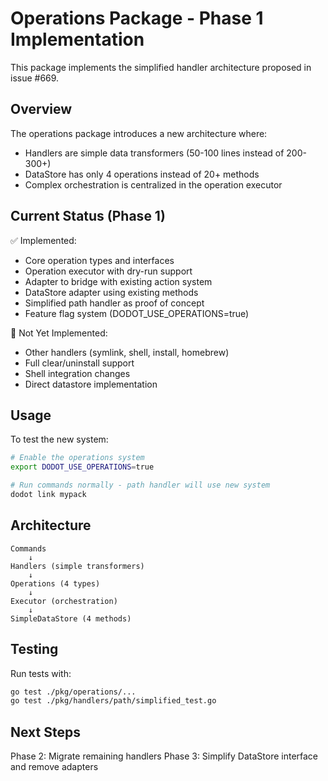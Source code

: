 # Operations Package - Phase 1 Implementation

This package implements the simplified handler architecture proposed in issue #669.

## Overview

The operations package introduces a new architecture where:
- Handlers are simple data transformers (50-100 lines instead of 200-300+)
- DataStore has only 4 operations instead of 20+ methods
- Complex orchestration is centralized in the operation executor

## Current Status (Phase 1)

✅ Implemented:
- Core operation types and interfaces
- Operation executor with dry-run support
- Adapter to bridge with existing action system
- DataStore adapter using existing methods
- Simplified path handler as proof of concept
- Feature flag system (DODOT_USE_OPERATIONS=true)

🚧 Not Yet Implemented:
- Other handlers (symlink, shell, install, homebrew)
- Full clear/uninstall support
- Shell integration changes
- Direct datastore implementation

## Usage

To test the new system:

```bash
# Enable the operations system
export DODOT_USE_OPERATIONS=true

# Run commands normally - path handler will use new system
dodot link mypack
```

## Architecture

```
Commands
    ↓
Handlers (simple transformers)
    ↓
Operations (4 types)
    ↓
Executor (orchestration)
    ↓
SimpleDataStore (4 methods)
```

## Testing

Run tests with:
```bash
go test ./pkg/operations/...
go test ./pkg/handlers/path/simplified_test.go
```

## Next Steps

Phase 2: Migrate remaining handlers
Phase 3: Simplify DataStore interface and remove adapters